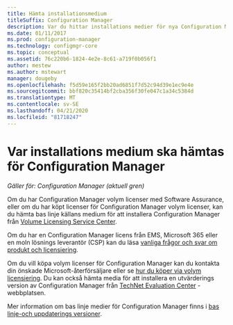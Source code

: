 ```yaml
---
title: Hämta installationsmedium
titleSuffix: Configuration Manager
description: Var du hittar installations medier för nya Configuration Manager-installationer.
ms.date: 01/11/2017
ms.prod: configuration-manager
ms.technology: configmgr-core
ms.topic: conceptual
ms.assetid: 76c220b6-1824-4e2e-8c61-a719f0b056f1
author: mestew
ms.author: mstewart
manager: dougeby
ms.openlocfilehash: f5d59e165f2bb20ad6851f7d52c94d39e1ec9e4e
ms.sourcegitcommit: bbf820c35414bf2cba356f30fe047c1a34c5384d
ms.translationtype: MT
ms.contentlocale: sv-SE
ms.lasthandoff: 04/21/2020
ms.locfileid: "81718247"
---
```

# <a name="where-to-get-installation-media-for-configuration-manager"></a>Var installations medium ska hämtas för Configuration Manager

*Gäller för: Configuration Manager (aktuell gren)*

Om du har Configuration Manager volym licenser med Software Assurance, eller om du har köpt licenser för Configuration Manager volym licenser, kan du hämta bas linje källans medium för att installera Configuration Manager från [Volume Licensing Service Center](https://www.microsoft.com/Licensing/servicecenter/default.aspx).   

Om du har en Configuration Manager licens från EMS, Microsoft 365 eller en moln lösnings leverantör (CSP) kan du läsa [vanliga frågor och svar om produkt och licensiering](../../../understand/product-and-licensing-faq.md#bkmk_csp).

Om du vill köpa volym licenser för Configuration Manager kan du kontakta din önskade Microsoft-återförsäljare eller se [hur du köper via volym licensiering](https://www.microsoft.com/Licensing/how-to-buy/how-to-buy.aspx). Du kan också hämta media för att installera en utvärderings version av Configuration Manager från [TechNet Evaluation Center]( https://www.microsoft.com/evalcenter/evaluate-system-center-configuration-manager-and-endpoint-protection) -webbplatsen.

Mer information om bas linje medier för Configuration Manager finns i [bas linje-och uppdaterings versioner](../../manage/updates.md#bkmk_Baselines).
